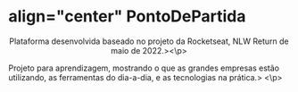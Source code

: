 # align="center" PontoDePartida

<p align="center">Plataforma desenvolvida baseado no projeto da Rocketseat, NLW Return de maio de 2022.><\p>
<p> Projeto para aprendizagem, mostrando o que as grandes empresas estão utilizando, as ferramentas do dia-a-dia, e as tecnologias na prática.> <\p>

  <p align="center">
   
</p>


